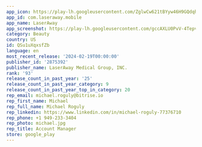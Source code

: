 ```yaml
---
app_icon: https://play-lh.googleusercontent.com/ZglwCw621tBYyw46H9GQdqhrQwjBkXUybPGJZCWPh18wrNeLA1N3mhfW9zWN5J6qQl0G
app_id: com.laseraway.mobile
app_name: LaserAway
app_screenshot: https://play-lh.googleusercontent.com/gccAXLU0PvV-4TepvvyFOWb4duIQN8vfan_UhsVuL9Si-27w4SKuYTlpQApNeR4gcnE
category: Beauty
country: US
id: QSu1uXqxsfZb
language: en
most_recent_release: '2024-02-19T00:00:00'
publisher_id: '2875392'
publisher_name: LaserAway Medical Group, INC.
rank: '93'
release_count_in_past_year: '25'
release_count_in_past_year_category: 9
release_count_in_past_year_top_in_category: 20
rep_email: michael.roguly@bitrise.io
rep_first_name: Michael
rep_full_name: Michael Roguly
rep_linkedin: https://www.linkedin.com/in/michael-roguly-77376710
rep_phone: +1 949-233-3404
rep_photo: michael.jpg
rep_title: Account Manager
store: google_play
---
```

